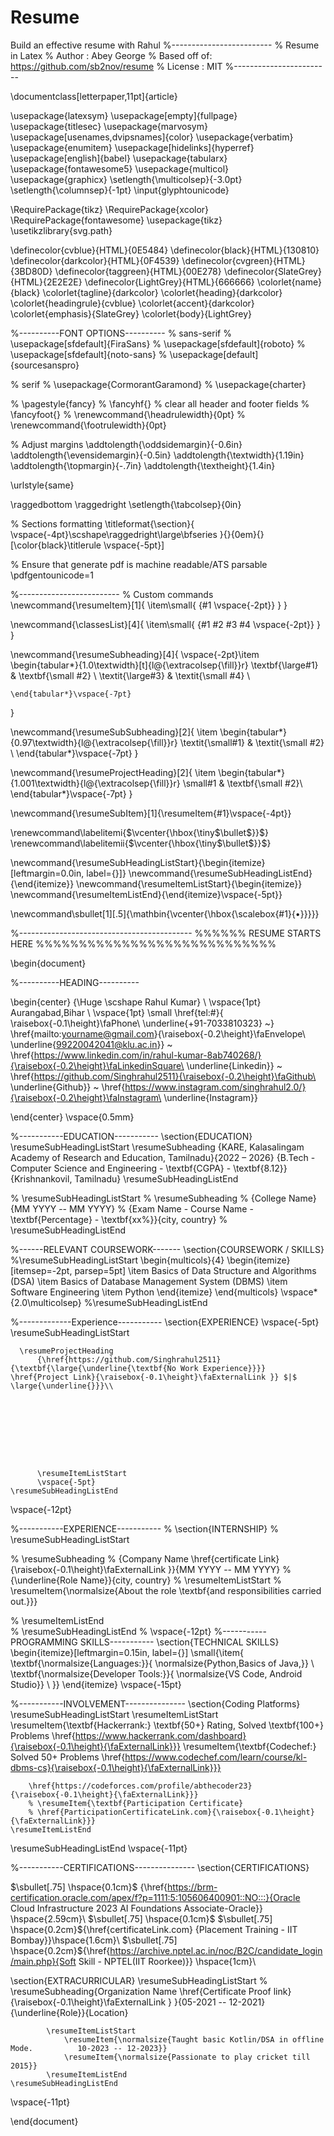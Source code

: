# Resume
Build an effective resume with Rahul
%-------------------------
% Resume in Latex
% Author : Abey George
% Based off of: https://github.com/sb2nov/resume
% License : MIT
%------------------------

\documentclass[letterpaper,11pt]{article}

\usepackage{latexsym}
\usepackage[empty]{fullpage}
\usepackage{titlesec}
\usepackage{marvosym}
\usepackage[usenames,dvipsnames]{color}
\usepackage{verbatim}
\usepackage{enumitem}
\usepackage[hidelinks]{hyperref}
\usepackage[english]{babel}
\usepackage{tabularx}
\usepackage{fontawesome5}
\usepackage{multicol}
\usepackage{graphicx}
\setlength{\multicolsep}{-3.0pt}
\setlength{\columnsep}{-1pt}
\input{glyphtounicode}

\RequirePackage{tikz}
\RequirePackage{xcolor}
\RequirePackage{fontawesome}
\usepackage{tikz}
\usetikzlibrary{svg.path}


\definecolor{cvblue}{HTML}{0E5484}
\definecolor{black}{HTML}{130810}
\definecolor{darkcolor}{HTML}{0F4539}
\definecolor{cvgreen}{HTML}{3BD80D}
\definecolor{taggreen}{HTML}{00E278}
\definecolor{SlateGrey}{HTML}{2E2E2E}
\definecolor{LightGrey}{HTML}{666666}
\colorlet{name}{black}
\colorlet{tagline}{darkcolor}
\colorlet{heading}{darkcolor}
\colorlet{headingrule}{cvblue}
\colorlet{accent}{darkcolor}
\colorlet{emphasis}{SlateGrey}
\colorlet{body}{LightGrey}



%----------FONT OPTIONS----------
% sans-serif
% \usepackage[sfdefault]{FiraSans}
% \usepackage[sfdefault]{roboto}
% \usepackage[sfdefault]{noto-sans}
% \usepackage[default]{sourcesanspro}

% serif
% \usepackage{CormorantGaramond}
% \usepackage{charter}


% \pagestyle{fancy}
% \fancyhf{}  % clear all header and footer fields
% \fancyfoot{}
% \renewcommand{\headrulewidth}{0pt}
% \renewcommand{\footrulewidth}{0pt}

% Adjust margins
\addtolength{\oddsidemargin}{-0.6in}
\addtolength{\evensidemargin}{-0.5in}
\addtolength{\textwidth}{1.19in}
\addtolength{\topmargin}{-.7in}
\addtolength{\textheight}{1.4in}

\urlstyle{same}

\raggedbottom
\raggedright
\setlength{\tabcolsep}{0in}

% Sections formatting
\titleformat{\section}{
  \vspace{-4pt}\scshape\raggedright\large\bfseries
}{}{0em}{}[\color{black}\titlerule \vspace{-5pt}]

% Ensure that generate pdf is machine readable/ATS parsable
\pdfgentounicode=1

%-------------------------
% Custom commands
\newcommand{\resumeItem}[1]{
  \item\small{
    {#1 \vspace{-2pt}}
  }
}

\newcommand{\classesList}[4]{
    \item\small{
        {#1 #2 #3 #4 \vspace{-2pt}}
  }
}

\newcommand{\resumeSubheading}[4]{
  \vspace{-2pt}\item
    \begin{tabular*}{1.0\textwidth}[t]{l@{\extracolsep{\fill}}r}
      \textbf{\large#1} & \textbf{\small #2} \\
      \textit{\large#3} & \textit{\small #4} \\
      
    \end{tabular*}\vspace{-7pt}
}

\newcommand{\resumeSubSubheading}[2]{
    \item
    \begin{tabular*}{0.97\textwidth}{l@{\extracolsep{\fill}}r}
      \textit{\small#1} & \textit{\small #2} \\
    \end{tabular*}\vspace{-7pt}
}


\newcommand{\resumeProjectHeading}[2]{
    \item
    \begin{tabular*}{1.001\textwidth}{l@{\extracolsep{\fill}}r}
      \small#1 & \textbf{\small #2}\\
    \end{tabular*}\vspace{-7pt}
}

\newcommand{\resumeSubItem}[1]{\resumeItem{#1}\vspace{-4pt}}

\renewcommand\labelitemi{$\vcenter{\hbox{\tiny$\bullet$}}$}
\renewcommand\labelitemii{$\vcenter{\hbox{\tiny$\bullet$}}$}

\newcommand{\resumeSubHeadingListStart}{\begin{itemize}[leftmargin=0.0in, label={}]}
\newcommand{\resumeSubHeadingListEnd}{\end{itemize}}
\newcommand{\resumeItemListStart}{\begin{itemize}}
\newcommand{\resumeItemListEnd}{\end{itemize}\vspace{-5pt}}


\newcommand\sbullet[1][.5]{\mathbin{\vcenter{\hbox{\scalebox{#1}{$\bullet$}}}}}

%-------------------------------------------
%%%%%%  RESUME STARTS HERE  %%%%%%%%%%%%%%%%%%%%%%%%%%%%


\begin{document}



%----------HEADING----------


\begin{center}
    {\Huge \scshape Rahul Kumar} \\ \vspace{1pt}
    Aurangabad,Bihar \\ \vspace{1pt}
    \small \href{tel:#}{ \raisebox{-0.1\height}\faPhone\ \underline{+91-7033810323} ~} \href{mailto:yourname@gmail.com}{\raisebox{-0.2\height}\faEnvelope\  \underline{99220042041@klu.ac.in}} ~ 
    \href{https://www.linkedin.com/in/rahul-kumar-8ab740268/}{\raisebox{-0.2\height}\faLinkedinSquare\ \underline{Linkedin}}  ~
    \href{https://github.com/Singhrahul2511}{\raisebox{-0.2\height}\faGithub\ \underline{Github}} ~ 
   \href{https://www.instagram.com/singhrahul2.0/}{\raisebox{-0.2\height}\faInstagram\ \underline{Instagram}}




    
\end{center}
 \vspace{0.5mm}



%-----------EDUCATION-----------
\section{EDUCATION}
  \resumeSubHeadingListStart
    \resumeSubheading
      {KARE, Kalasalingam Academy of Research and Education, Tamilnadu}{2022 – 2026}
      {B.Tech - Computer Science and Engineering - \textbf{CGPA} - \textbf{8.12}}{Krishnankovil, Tamilnadu}
  \resumeSubHeadingListEnd
  
%   \resumeSubHeadingListStart
%     \resumeSubheading
%       {College Name}{MM YYYY -- MM YYYY}
%       {Exam Name - Course Name  - \textbf{Percentage} - \textbf{xx\%}}{city, country}
%   \resumeSubHeadingListEnd

%------RELEVANT COURSEWORK-------
\section{COURSEWORK / SKILLS}
    %\resumeSubHeadingListStart
        \begin{multicols}{4}
            \begin{itemize}[itemsep=-2pt, parsep=5pt]
                \item Basics of Data Structure and Algorithms (DSA)
                \item Basics of Database Management System (DBMS)
                \item Software Engineering
                \item Python
            \end{itemize}
        \end{multicols}
        \vspace*{2.0\multicolsep}
    %\resumeSubHeadingListEnd

%-------------Experience-----------
\section{EXPERIENCE}
    \vspace{-5pt}
    \resumeSubHeadingListStart

      \resumeProjectHeading
          {\href{https://github.com/Singhrahul2511}{\textbf{\large{\underline{\textbf{No Work Experience}}}} \href{Project Link}{\raisebox{-0.1\height}\faExternalLink }} $|$ \large{\underline{}}}\\








          
          \resumeItemListStart 
          \vspace{-5pt}
    \resumeSubHeadingListEnd
\vspace{-12pt}





%-----------EXPERIENCE-----------
% \section{INTERNSHIP}
%   \resumeSubHeadingListStart

%     \resumeSubheading
%       {Company Name \href{certificate Link}{\raisebox{-0.1\height}\faExternalLink }}{MM YYYY -- MM YYYY} 
%       {\underline{Role Name}}{city, country}
%       \resumeItemListStart
%         \resumeItem{\normalsize{About the role \textbf{and responsibilities carried out.}}}
  
%       \resumeItemListEnd  
%   \resumeSubHeadingListEnd
% \vspace{-12pt}
%-----------PROGRAMMING SKILLS-----------
\section{TECHNICAL SKILLS}
 \begin{itemize}[leftmargin=0.15in, label={}]
    \small{\item{
     \textbf{\normalsize{Languages:}}{  \normalsize{Python,Basics of Java,}} \\
     \textbf{\normalsize{Developer Tools:}}{  \normalsize{VS Code, Android Studio}} \\
    }}
 \end{itemize}
 \vspace{-15pt}


%-----------INVOLVEMENT---------------
\section{Coding Platforms}
\resumeSubHeadingListStart
    \resumeItemListStart
        \resumeItem{\textbf{Hackerrank:} \textbf{50+} Rating, Solved \textbf{100+} Problems
        \href{https://www.hackerrank.com/dashboard}{\raisebox{-0.1\height}{\faExternalLink}}}
        \resumeItem{\textbf{Codechef:} Solved 50+ Problems
        \href{https://www.codechef.com/learn/course/kl-dbms-cs}{\raisebox{-0.1\height}{\faExternalLink}}}
        
        \href{https://codeforces.com/profile/abthecoder23}{\raisebox{-0.1\height}{\faExternalLink}}}
        % \resumeItem{\textbf{Participation Certificate}
        % \href{ParticipationCertificateLink.com}{\raisebox{-0.1\height}{\faExternalLink}}}
    \resumeItemListEnd
\resumeSubHeadingListEnd
\vspace{-11pt}


 
  %-----------CERTIFICATIONS---------------
\section{CERTIFICATIONS}

$\sbullet[.75] \hspace{0.1cm}$ {\href{https://brm-certification.oracle.com/apex/f?p=1111:5:105606400901::NO:::}{Oracle Cloud Infrastructure 2023 AI Foundations Associate-Oracle}} \hspace{2.59cm}\\
$\sbullet[.75] \hspace{0.1cm}$ 
$\sbullet[.75] \hspace{0.2cm}${\href{certificateLink.com} {Placement Training - IIT Bombay}}\hspace{1.6cm}\\
$\sbullet[.75] \hspace{0.2cm}${\href{https://archive.nptel.ac.in/noc/B2C/candidate_login/main.php}{Soft Skill - NPTEL(IIT Roorkee)}} \hspace{1cm}\\






 \section{EXTRACURRICULAR}
    \resumeSubHeadingListStart
        % \resumeSubheading{Organization Name \href{Certificate Proof link}{\raisebox{-0.1\height}\faExternalLink } }{05-2021 -- 12-2021}{\underline{Role}}{Location}
        
            \resumeItemListStart
                \resumeItem{\normalsize{Taught basic Kotlin/DSA in offline Mode.          10-2023 -- 12-2023}}
                \resumeItem{\normalsize{Passionate to play cricket till 2015}}
            \resumeItemListEnd
    \resumeSubHeadingListEnd
 \vspace{-11pt}
 
 \end{document}
 

